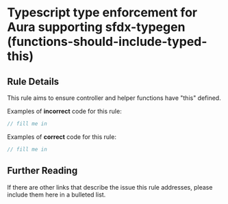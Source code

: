 # Typescript type enforcement for Aura supporting sfdx-typegen (functions-should-include-typed-this)

## Rule Details

This rule aims to ensure controller and helper functions have "this" defined.

Examples of **incorrect** code for this rule:

```typescript
// fill me in
```

Examples of **correct** code for this rule:

```typescript
// fill me in
```

## Further Reading

If there are other links that describe the issue this rule addresses, please include them here in a bulleted list.
